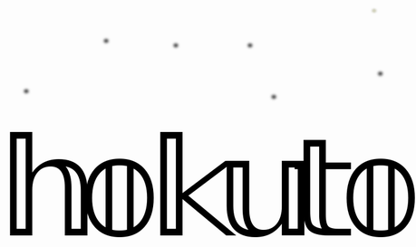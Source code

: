 <style>@keyframes shine{    0% {color: white;}    20% {color: yellow;}    23% {filter:blur(4px)}    26% {filter:blur(2x);font-size:0.5em}    50% {color: #88ddFF;font-size:1em}    90% {color: white;}    100% {color: transparent;}}</style>
<style>@keyframes shadow{    0% {opacity:1}  40% {opacity:1}    50% {opacity:0.2}  60% {opacity:1}    100% {opacity:1}}</style>
<div style="width:735px;height:448px;pointer-events: none;background-color:#FFFFFF00;position:relative;overflow:hidden;"><div style="animation-name:shadow;animation-duration:5s;animation-timing-function:linear;animation-delay:0s;animation-iteration-count:infinite;animation-direction:alternate;filter:blur(0px);;z-index:1;font-family:Verdana;font-weight:400;color:#000000;opacity:1;position:absolute;transform-origin:center center;transform:translate(74.5px,335.5px) scale(12);font-size:20px" data-id="h">𝕙</div><div style="animation-name:shadow;animation-duration:5s;animation-timing-function:linear;animation-delay:0.2s;animation-iteration-count:infinite;animation-direction:alternate;filter:blur(0px);;z-index:1;font-family:Verdana;font-weight:400;color:#000000;opacity:1;position:absolute;transform-origin:center center;transform:translate(202.5px,335.5px) scale(12);font-size:20px" data-id="o">𝕠</div><div style="animation-name:shadow;animation-duration:5s;animation-timing-function:linear;animation-delay:0.4s;animation-iteration-count:infinite;animation-direction:alternate;filter:blur(0px);;z-index:1;font-family:Verdana;font-weight:400;color:#000000;opacity:1;position:absolute;transform-origin:center center;transform:translate(330.5px,335.5px) scale(12);font-size:20px" data-id="k">𝕜</div><div style="animation-name:shadow;animation-duration:5s;animation-timing-function:linear;animation-delay:0.6s;animation-iteration-count:infinite;animation-direction:alternate;filter:blur(0px);;z-index:1;font-family:Verdana;font-weight:400;color:#000000;opacity:1;position:absolute;transform-origin:center center;transform:translate(458.5px,335.5px) scale(12);font-size:20px" data-id="u">𝕦</div><div style="animation-name:shadow;animation-duration:5s;animation-timing-function:linear;animation-delay:0.8s;animation-iteration-count:infinite;animation-direction:alternate;filter:blur(0px);;z-index:1;font-family:Verdana;font-weight:400;color:#000000;opacity:1;position:absolute;transform-origin:center center;transform:translate(562.5px,335.5px) scale(12);font-size:20px" data-id="t">𝕥</div><div style="animation-name:shadow;animation-duration:5s;animation-timing-function:linear;animation-delay:1s;animation-iteration-count:infinite;animation-direction:alternate;filter:blur(0px);;z-index:1;font-family:Verdana;font-weight:400;color:#000000;opacity:1;position:absolute;transform-origin:center center;transform:translate(663.5px,335.5px) scale(12);font-size:20px" data-id="o1">𝕠</div><div style="width:10px;text-align:center;height:10px;line-height:10px;animation-name:shine;animation-duration:1s;animation-timing-function:linear;animation-delay:0s;animation-iteration-count:infinite;text-shadow:0 0 1px black;filter:blur(0px) blur(2px);;z-index:1;font-family:Verdana;font-weight:400;color:#000000;opacity:1;position:absolute;transform-origin:center center;transform:translate(653px,33px);font-size:20px" data-id="s1">*</div><div style="width:10px;text-align:center;height:10px;line-height:10px;animation-name:shine;animation-duration:1.3s;animation-timing-function:linear;animation-delay:0.3s;animation-iteration-count:infinite;text-shadow:0 0 1px black;filter:blur(0px) blur(2px);;z-index:2;font-family:Verdana;font-weight:400;color:#000000;opacity:1;position:absolute;transform-origin:center center;transform:translate(664px,144px);font-size:20px" data-id="s2">*</div><div style="width:10px;text-align:center;height:10px;line-height:10px;animation-name:shine;animation-duration:0.5s;animation-timing-function:linear;animation-delay:0.4s;animation-iteration-count:infinite;text-shadow:0 0 1px black;filter:blur(0px) blur(2px);;z-index:2;font-family:Verdana;font-weight:400;color:#000000;opacity:1;position:absolute;transform-origin:center center;transform:translate(476px,185px);font-size:20px" data-id="s3">*</div><div style="width:10px;text-align:center;height:10px;line-height:10px;animation-name:shine;animation-duration:0.7s;animation-timing-function:linear;animation-delay:0.25s;animation-iteration-count:infinite;text-shadow:0 0 1px black;filter:blur(0px) blur(2px);;z-index:2;font-family:Verdana;font-weight:400;color:#000000;opacity:1;position:absolute;transform-origin:center center;transform:translate(434px,94px);font-size:20px" data-id="s4">*</div><div style="width:10px;text-align:center;height:10px;line-height:10px;animation-name:shine;animation-duration:1.1s;animation-timing-function:linear;animation-delay:0.25s;animation-iteration-count:infinite;text-shadow:0 0 1px black;filter:blur(0px) blur(2px);;z-index:2;font-family:Verdana;font-weight:400;color:#000000;opacity:1;position:absolute;transform-origin:center center;transform:translate(303px,94px);font-size:20px" data-id="s5">*</div><div style="width:10px;text-align:center;height:10px;line-height:10px;animation-name:shine;animation-duration:.77s;animation-timing-function:linear;animation-delay:0.3s;animation-iteration-count:infinite;text-shadow:0 0 1px black;filter:blur(0px) blur(2px);;z-index:2;font-family:Verdana;font-weight:400;color:#000000;opacity:1;position:absolute;transform-origin:center center;transform:translate(180px,86px);font-size:20px" data-id="s6">*</div><div style="width:10px;text-align:center;height:10px;line-height:10px;animation-name:shine;animation-duration:1.11s;animation-timing-function:linear;animation-delay:.33s;animation-iteration-count:infinite;text-shadow:0 0 1px black;filter:blur(0px) blur(2px);;z-index:2;font-family:Verdana;font-weight:400;color:#000000;opacity:1;position:absolute;transform-origin:center center;transform:translate(39px,175px);font-size:20px" data-id="s7">*</div></div>